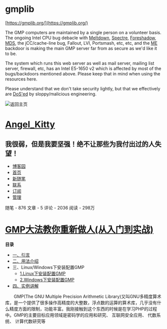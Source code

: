 # gmplib



[https://gmplib.org/](https://gmplib.org/)



The GMP computers are maintained by a single person on a volunteer basis. The ongoing Intel CPU bug debacle with [Meltdown](https://en.wikipedia.org/wiki/Meltdown_(security_vulnerability)), [Spectre](https://en.wikipedia.org/wiki/Spectre_(security_vulnerability)), [Foreshadow](https://en.wikipedia.org/wiki/Foreshadow_(security_vulnerability)), [MDS](https://en.wikipedia.org/wiki/Microarchitectural_Data_Sampling), the jCC/cache-line bug, Fallout, LVI, Portsmash, etc, etc, and the [ME](https://www.theregister.co.uk/2017/11/20/intel_flags_firmware_flaws/) backdoor is making the main GMP server far from as secure as we'd like it to be.

The system which runs this web server as well as mail server, mailing list server, firewall, etc, has an Intel E5-1650 v2 which is affected by most of the bugs/backdoors mentioned above. Please keep that in mind when using the resources here.

Please understand that we don't take security lightly, but that we effectively are [DoS'ed](https://en.wikipedia.org/wiki/Denial-of-service_attack) by sloppy/malicious engineering.




![返回主页](https://www.cnblogs.com/skins/custom/images/logo.gif)

# [Angel_Kitty](https://www.cnblogs.com/ECJTUACM-873284962/)

## 我很弱，但是我要坚强！绝不让那些为我付出过的人失望！

- [博客园](https://www.cnblogs.com/)
- [首页](https://www.cnblogs.com/ECJTUACM-873284962/)
- [新随笔](https://i.cnblogs.com/EditPosts.aspx?opt=1)
- [联系](https://msg.cnblogs.com/send/Angel_Kitty)
- [订阅](javascript:void(0))
- [管理](https://i.cnblogs.com/)

随笔 - 876  文章 - 5  评论 - 2036  阅读 - 298万

# [GMP大法教你重新做人(从入门到实战)](https://www.cnblogs.com/ECJTUACM-873284962/p/8350320.html)





**目录**

- [一、引言](https://www.cnblogs.com/ECJTUACM-873284962/p/8350320.html#_label0)
- [二、用法介绍](https://www.cnblogs.com/ECJTUACM-873284962/p/8350320.html#_label1)
- 三、Linux/Windows下安装配置GMP
  - [1.Linux下安装配置GMP](https://www.cnblogs.com/ECJTUACM-873284962/p/8350320.html#_label2_0)
  - [2.Windows下安装配置GMP](https://www.cnblogs.com/ECJTUACM-873284962/p/8350320.html#_label2_1)
- [四、实例讲解](https://www.cnblogs.com/ECJTUACM-873284962/p/8350320.html#_label3)

 



　　GMP(The GNU Multiple Precision Arithmetic Library)又叫GNU多精度算术库，是一个提供了很多操作高精度的大整数，浮点数的运算的算术库，几乎没有什么精度方面的限制，功能丰富。我刚接触到这个东西的时候是在学习PHP的过程中。GMP的主要目标应用领域是密码学的应用和研究、 互联网安全应用、 代数系统、 计算代数研究等